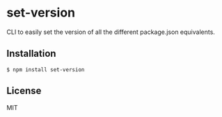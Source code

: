 
# set-version

  CLI to easily set the version of all the different package.json equivalents.

## Installation

    $ npm install set-version

## License

  MIT